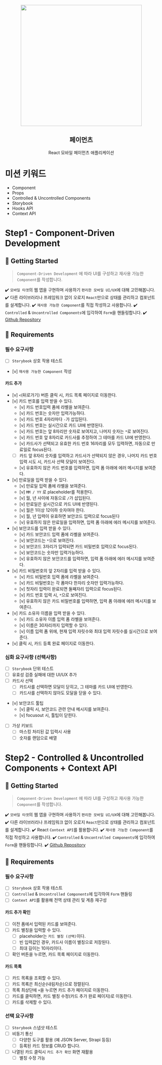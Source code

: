 <p align="middle" >
  <img src="https://techcourse-storage.s3.ap-northeast-2.amazonaws.com/0fefce79602043a9b3281ee1dd8f4be6" width="400">
</p>
<h2 align="middle">페이먼츠</h2>
<p align="middle">React 모바일 페이먼츠 애플리케이션</p>
</p>


# 미션 키워드 
- Component
- Props
- Controlled & Uncontrolled Components
- Storybook
- Hooks API
- Context API

# Step1 - Component-Driven Development
## 🚀 Getting Started
> `Component-Driven Development` 에 따라 UI를 구성하고 재사용 가능한 `Component`를 작성합니다.
 
✔️ `모바일 타겟`의 웹 앱을 구현하며 사용하기 `편리한 모바일 UI/UX`에 대해 고민해봅니다.
✔️ 다른 라이브러리나 프레임워크 없이 오로지 `React`만으로 상태를 관리하고 컴포넌트를 설계합니다.
✔️ `재사용 가능한 Component`를 직접 작성하고 사용합니다.
✔️ `Controlled` & `Uncontrolled Components`에 입각하여 `Form`을 핸들링합니다.
✔️ [Github Repository](https://github.com/next-step/react-payments)

## 📝 Requirements
### 필수 요구사항 
- [ ] `Storybook` 상호 작용 테스트
- [v] `재사용 가능한 Component` 작성
#### 카드 추가
- [v] `<`(뒤로가기) 버튼 클릭 시, 카드 목록 페이지로 이동한다.
- [v] 카드 번호를 입력 받을 수 있다.
    - [v] 카드 번호입력 폼에 라벨을 보여준다.
    - [v] 카드 번호는 숫자만 입력가능하다.
    - [v] 카드 번호 4자리마다 `-`가 삽입된다.
    - [v] 카드 번호는 실시간으로 카드 UI에 반영된다.
    - [v] 카드 번호는 앞 8자리만 숫자로 보여지고, 나머지 숫자는 `*`로 보여진다.
    - [v] 카드 번호 앞 8자리로 카드사를 추정하여 그 테마를 카드 UI에 반영한다.
    - [v] 카드사가 선택되고 유효한 카드 번호 16자리를 모두 입력하면, 자동으로 만료일로 focus된다.
    - [ ] 카드 앞 8자리 숫자를 입력하고 카드사가 선택되지 않은 경우, 나머지 카드 번호 입력 시도 시, 카드사 선택 모달이 보여진다.
    - [v] 유효하지 않은 카드 번호를 입력하면, 입력 폼 아래에 에러 메시지를 보여준다.
- [v] 만료일을 입력 받을 수 있다.
    - [v] 만료일 입력 폼에 라벨을 보여준다.
    - [v] `MM / YY` 로 placeholder를 적용한다.
    - [v] 월, 년 사이에 자동으로 `/`가 삽입된다.
    - [v] 만료일은 실시간으로 카드 UI에 반영된다.
    - [v] 월은 1이상 12이하 숫자여야 한다.
    - [v] 월, 년 입력이 유효하면 보안코드 입력으로 focus된다
    - [v] 유효하지 않은 만료일을 입력하면, 입력 폼 아래에 에러 메시지를 보여준다.
- [v] 보안코드를 입력 받을 수 있다.
    - [v] 카드 보안코드 입력 폼에 라벨을 보여준다.
    - [v] 보안코드는 `*`으로 보여진다.
    - [v] 보안코드 3자리가 입력되면 카드 비밀번호 입력으로 focus된다.
    - [v] 보안코드는 숫자만 입력가능하다.
    - [v] 유효하지 않은 보안코드를 입력하면, 입력 폼 아래에 에러 메시지를 보여준다.
- [v] 카드 비밀번호의 앞 2자리를 입력 받을 수 있다.
    - [v] 카드 비밀번호 입력 폼에 라벨을 보여준다.
    - [v] 카드 비밀번호는 각 폼마다 한자리 숫자만 입력가능하다.
    - [v] 첫자리 입력이 완료되면 둘째자리 입력으로 focus된다.
    - [v] 카드 번호 입력 시, `*`으로 보여진다.
    - [v] 유효하지 않은 카드 비밀번호를 입력하면, 입력 폼 아래에 에러 메시지를 보여준다.
- [v] 카드 소유자 이름을 입력 받을 수 있다.
    - [v] 카드 소유자 이름 입력 폼 라벨을 보여준다.
    - [v] 이름은 30자리까지 입력할 수 있다.
    - [v] 이름 입력 폼 위에, 현재 입력 자릿수와 최대 입력 자릿수를 실시간으로 보여준다.
- [v] 클릭 시, 카드 등록 완료 페이지로 이동한다.
### 심화 요구사항 (선택사항)
- [ ] `Storybook` 단위 테스트
- [ ] 유효성 검증 실패에 대한 UI/UX 추가
- [ ] 카드사 선택
  - [ ] 카드사를 선택하면 모달이 닫히고, 그 테마를 카드 UI에 반영한다.
  - [ ] 카드사를 선택하지 않아도 모달을 닫을 수 있다.
- [v] 보안코드 툴팁
  - [v] 클릭 시, 보안코드 관련 안내 메시지를 보여준다.
  - [v] focusout 시, 툴팁이 닫힌다.
- [ ] 가상 키보드
  - [ ] 마스킹 처리된 값 입력시 사용
  - [ ] 숫자를 랜덤으로 배열

# Step2 - Controlled & Uncontrolled Components + Context API
## 🚀 Getting Started
> `Component-Driven Development` 에 따라 UI를 구성하고 재사용 가능한 `Component`를 작성합니다.
 
✔️ `모바일 타겟`의 웹 앱을 구현하며 사용하기 `편리한 모바일 UI/UX`에 대해 고민해봅니다.
✔️ 다른 라이브러리나 프레임워크 없이 오로지 `React`만으로 상태를 관리하고 컴포넌트를 설계합니다.
✔️ React `Context API`를 활용합니다.
✔️ `재사용 가능한 Component`를 직접 작성하고 사용합니다.
✔️ `Controlled` & `Uncontrolled Components`에 입각하여 `Form`을 핸들링합니다.
✔️ [Github Repository](https://github.com/next-step/react-payments)
## 📝 Requirements
### 필수 요구사항 
- [ ] `Storybook` 상호 작용 테스트
- [ ] `Controlled` & `Uncontrolled Components`에 입각하여 `Form` 핸들링
- [ ] `Context API`를 활용해 전역 상태 관리 및 계층 재구성
#### 카드 추가 확인
- [ ] 이전 폼에서 입력된 카드를 보여준다.
- [ ] 카드 별칭을 입력할 수 있다.
    - [ ] placeholder는 `카드 별칭 (선택)`이다.
    - [ ] 빈 입력값인 경우, 카드사 이름이 별칭으로 저장된다.
    - [ ] 최대 길이는 10자리이다.
- [ ] 확인 버튼을 누르면, 카드 목록 페이지로 이동한다.
#### 카드 목록
- [ ] 카드 목록을 조회할 수 있다.
- [ ] 카드 목록은 최신순(내림차순)으로 정렬된다.
- [ ] 목록 최상단에 `+`을 누르면 카드 추가 페이지로 이동한다.
- [ ] 카드를 클릭하면, 카드 별칭 수정(카드 추가 완료 페이지)로 이동한다.
- [ ] 카드를 삭제할 수 있다.
### 선택 요구사항
- [ ] `Storybook` 스냅샷 테스트
- [ ] 비동기 통신
  - [ ] 다양한 도구를 활용 (예 JSON Server, Strapi 등등)
  - [ ] 등록된 카드 정보를 CRUD 합니다.
- [ ] 나열된 카드 클릭시 `카드 추가 확인` 화면 재활용
  - [ ] 별칭 수정 가능

